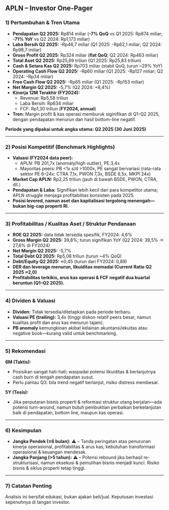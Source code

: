 ## APLN – Investor One-Pager

### 1) Pertumbuhan & Tren Utama
- **Pendapatan Q2 2025:** Rp814 miliar (**-7% QoQ** vs Q1 2025: Rp874 miliar; **-71% YoY** vs Q2 2024: Rp1,173 miliar)
- **Laba Bersih Q2 2025:** -Rp46,7 miliar (Q1 2025: -Rp62,1 miliar; Q2 2024: Rp98,7 miliar)
- **Gross Profit Q2 2025:** Rp324 miliar (**flat QoQ**; Q2 2024: Rp463 miliar)
- **Total Aset Q2 2025:** Rp25,69 triliun (Q1 2025: Rp25,83 triliun)
- **Cash & Setara Kas Q2 2025:** Rp703 miliar (stabil QoQ, turun ~29% YoY)
- **Operating Cash Flow Q2 2025:** -Rp60 miliar (Q1 2025: -Rp127 miliar; Q2 2024: -Rp34 miliar)
- **Free Cash Flow Q2 2025:** -Rp65 miliar (Q1 2025: -Rp153 miliar)
- **Net Margin Q2 2025:** -5,7% (Q2 2024: +8,4%)
- **Kinerja 12M Terakhir (FY2024):**
  - Revenue: Rp5,58 triliun
  - Laba Bersih: Rp634 miliar
  - FCF: Rp1,30 triliun (**FY2024, annual**)
- **Tren:** Margin profit & kas operasi memburuk siginifikan di Q1–Q2 2025, dengan pendapatan menurun dan hasil bottom-line negatif.
  
**Periode yang dipakai untuk angka utama: Q2 2025 (30 Juni 2025)**

---

### 2) Posisi Kompetitif (Benchmark Highlights)
- **Valuasi (FY2024 data peer):**
    - APLN: PB 201,7x (anomaly/high outlier), PE 3,4x
    - Mayoritas peers: PB <1x s/d >1000x, PE sangat bervariasi (rata-rata sektor PE 6–24x: CTRA 7,1x, PWON 7,3x, BSDE 6,5x, MKPI 24x)
- **Market Cap APLN:** Rp2,25 triliun (jauh di bawah BSDE, PWON, CTRA, dll.)
- **Pendapatan & Laba:** Signifikan lebih kecil dari para kompetitor utama; APLN struggle menjaga profitabilitas konsisten pada 2025.
- **Posisi levered, namun aset dan kapitalisasi tergolong menengah—bukan big-cap properti RI.**

---

### 3) Profitabilitas / Kualitas Aset / Struktur Pendanaan
- **ROE Q2 2025:** data tidak tersedia spesifik, FY2024: 4,6%
- **Gross Margin Q2 2025:** 39,8%; turun signifikan YoY (Q2 2024: 39,5% → 27,6% di FY2024)
- **Net Margin Q2 2025:** -5,7%
- **Total Debt Q2 2025:** Rp5,08 triliun (turun ~4% QoQ)
- **Debt/Equity Q2 2025:** ≈0,45 (turun dari FY2024: 0,89)
- **DER dan leverage menurun, likuiditas memadai (Current Ratio Q2 2025 ≈2,0)**
- **Profitabilitas terkikis, arus kas operasi & FCF negatif dua kuartal beruntun (Q1–Q2 2025).**

---

### 4) Dividen & Valuasi
- **Dividen:** Tidak tersedia/ditetapkan pada periode terbaru.
- **Valuasi PE (trailing):** 3,4x (tinggi diskon relatif peers besar, namun kualitas profit dan arus kas menurun tajam).
- **PB anomaly** kemungkinan akibat kelainan akuntansi/ekuitas atau negative book—kurang valid untuk benchmarking.

---

### 5) Rekomendasi
**6M (Taktis):**
- Posisikan sangat hati-hati; waspadai potensi likuiditas & berlanjutnya cash burn di tengah pendapatan susut.
- Perlu pantau Q3: bila trend negatif berlanjut, risiko distress membesar.

**5Y (Tesis):**
- Jika perputaran bisnis properti & reformasi struktur utang berjalan—ada potensi turn-around, namun butuh pembuktian perbaikan berkelanjutan baik di pendapatan, bottom line, maupun kas operasi.

---

### 6) Kesimpulan
- **Jangka Pendek (≤6 bulan):** ⚠️ – Tanda peringatan atas penurunan kinerja operasional, profitabilitas & arus kas; kebutuhan transformasi operasional & keuangan mendesak.
- **Jangka Panjang (>5 tahun):** ⚠️ – Potensi rebound jika berhasil re-strukturisasi, namun eksekusi & pemulihan bisnis menjadi kunci. Risiko bisnis & siklus properti tetap tinggi.

---

### 7) Catatan Penting
Analisis ini bersifat edukasi, bukan ajakan beli/jual. Keputusan investasi sepenuhnya di tangan investor.
